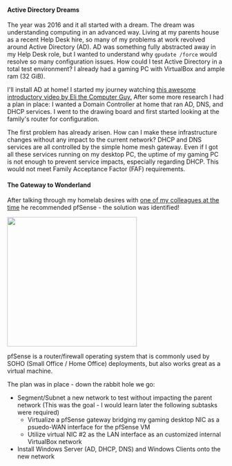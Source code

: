 #### Active Directory Dreams
The year was 2016 and it all started with a dream. The dream was understanding computing in an advanced way.
Living at my parents house as a recent Help Desk hire, so many of my problems at work revolved around 
Active Directory (AD). AD was something fully abstracted away in my Help Desk role, but I wanted to understand why
`gpudate /force` would resolve so many configuration issues. How could I test Active Directory in a total test environment?
I already had a gaming PC with VirtualBox and ample ram (32 GiB).

I'll install AD at home! I started my journey watching [this awesome introductory video by Eli the Computer Guy.](https://www.youtube.com/watch?v=hxgz7MR7MGQ)
After some more research I had a plan in place: I wanted a Domain Controller at home that ran AD, DNS, and DHCP services. 
I went to the drawing board and first started looking at the family's router for configuration. 

The first problem has already arisen. How can I make these infrastructure changes without any impact to the current network?
DHCP and DNS services are all controlled by the simple home mesh gateway. Even if I got all these services running on my desktop PC, the uptime of 
my gaming PC is not enough to prevent service impacts, especially regarding DHCP. This would not meet Family Acceptance Factor (FAF) requirements.

#### The Gateway to Wonderland
After talking through my homelab desires with [one of my colleagues at the time](https://github.com/backcountryinfosec) he recommended pfSense - the solution was identified!

<img src="images/pfsense.jpg" height="300px" class="img-fluid">

pfSense is a router/firewall operating system that is commonly used by SOHO (Small Office / Home Office) deployments, but also works great as a virtual machine.

The plan was in place - down the rabbit hole we go:
* Segment/Subnet a new network to test without impacting the parent network (This was the goal - I would learn later the following subtasks were required)
    * Virtualize a pfSense gateway bridging my gaming desktop NIC as a psuedo-WAN interface for the pfSense VM
    * Utilize virtual NIC #2 as the LAN interface as an customized internal VirtualBox network
* Install Windows Server (AD, DHCP, DNS) and Windows Clients onto the new network
    
